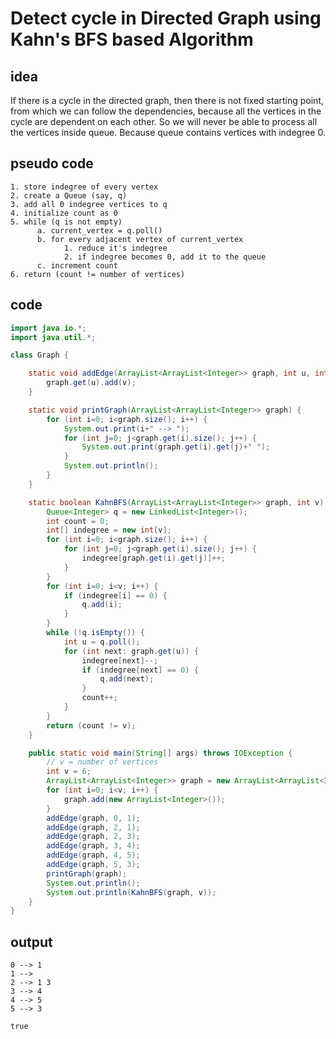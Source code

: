 # Detect cycle in Directed Graph using Kahn's BFS based Algorithm

## idea
If there is a cycle in the directed graph, then there is not fixed starting point, from which we can follow the dependencies, because all the vertices in the cycle are dependent on each other. So we will never be able to process all the vertices inside queue. Because queue contains vertices with indegree 0.

## pseudo code
```
1. store indegree of every vertex
2. create a Queue (say, q)
3. add all 0 indegree vertices to q
4. initialize count as 0
5. while (q is not empty)
      a. current_vertex = q.poll()
      b. for every adjacent vertex of current_vertex
            1. reduce it's indegree
            2. if indegree becomes 0, add it to the queue
      c. increment count
6. return (count != number of vertices)
```

## code
```java
import java.io.*;
import java.util.*;

class Graph {

	static void addEdge(ArrayList<ArrayList<Integer>> graph, int u, int v) {
		graph.get(u).add(v);
	}

	static void printGraph(ArrayList<ArrayList<Integer>> graph) {
		for (int i=0; i<graph.size(); i++) {
			System.out.print(i+" --> ");
			for (int j=0; j<graph.get(i).size(); j++) {
				System.out.print(graph.get(i).get(j)+" ");
			}
			System.out.println();
		}
	}

	static boolean KahnBFS(ArrayList<ArrayList<Integer>> graph, int v) {
		Queue<Integer> q = new LinkedList<Integer>();
		int count = 0;
		int[] indegree = new int[v];
		for (int i=0; i<graph.size(); i++) {
			for (int j=0; j<graph.get(i).size(); j++) {
				indegree[graph.get(i).get(j)]++;
			}
		}
		for (int i=0; i<v; i++) {
			if (indegree[i] == 0) {
				q.add(i);
			}
		}
		while (!q.isEmpty()) {
			int u = q.poll();
			for (int next: graph.get(u)) {
				indegree[next]--;
				if (indegree[next] == 0) {
					q.add(next);
				}
				count++;
			}
		}
		return (count != v);
	}

	public static void main(String[] args) throws IOException {
		// v = number of vertices
		int v = 6;
		ArrayList<ArrayList<Integer>> graph = new ArrayList<ArrayList<Integer>>();
		for (int i=0; i<v; i++) {
			graph.add(new ArrayList<Integer>());
		}
		addEdge(graph, 0, 1);
		addEdge(graph, 2, 1);
		addEdge(graph, 2, 3);
		addEdge(graph, 3, 4);
		addEdge(graph, 4, 5);
		addEdge(graph, 5, 3);
		printGraph(graph);
		System.out.println();
		System.out.println(KahnBFS(graph, v));
	}
}
```

## output
```
0 --> 1 
1 --> 
2 --> 1 3 
3 --> 4 
4 --> 5 
5 --> 3 

true
```
